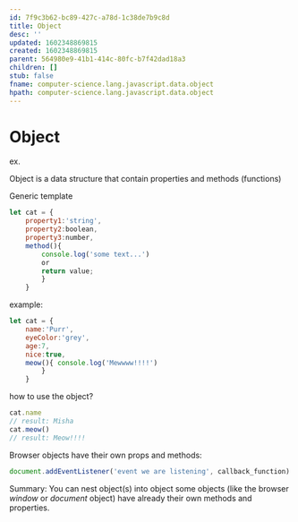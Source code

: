 ```yaml
---
id: 7f9c3b62-bc89-427c-a78d-1c38de7b9c8d
title: Object
desc: ''
updated: 1602348869815
created: 1602348869815
parent: 564980e9-41b1-414c-80fc-b7f42dad18a3
children: []
stub: false
fname: computer-science.lang.javascript.data.object
hpath: computer-science.lang.javascript.data.object
---
```

# Object

ex.

Object is a data structure that contain properties and methods (functions)

Generic template

```javascript
let cat = {
    property1:'string',
    property2:boolean,
    property3:number,
    method(){ 
        console.log('some text...')
        or
        return value;
        }
    }
```

example:

```javascript
let cat = {
    name:'Purr',
    eyeColor:'grey',
    age:7,
    nice:true,
    meow(){ console.log('Mewwww!!!!')
        }
    }
```

how to use the object?

```javascript
cat.name
// result: Misha
cat.meow()
// result: Meow!!!!
```

Browser objects have their own props and methods:

```javascript
document.addEventListener('event we are listening', callback_function)
```

Summary:
You can nest object(s) into object
some objects (like the browser _window_ or _document_ object) have already their own methods and properties. 

